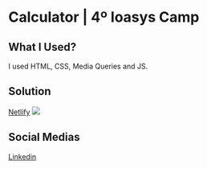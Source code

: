 # Calculator | 4º Ioasys Camp

## What I Used?

I used HTML, CSS, Media Queries and JS.

## Solution

[Netlify](https://viniciusmartins-calculator-ioasys-camp.netlify.app/)
![](/img/calculator-image)

## Social Medias

[Linkedin](https://www.linkedin.com/in/viniciussmartins/)